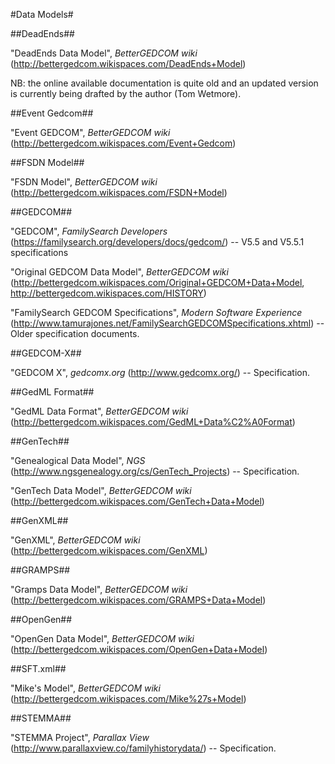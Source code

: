 #Data Models#

##DeadEnds##

"DeadEnds Data Model", *BetterGEDCOM wiki* (http://bettergedcom.wikispaces.com/DeadEnds+Model)

NB: the online available documentation is quite old and an updated version is currently being drafted by the author (Tom Wetmore).

##Event Gedcom##

"Event GEDCOM", *BetterGEDCOM wiki* (http://bettergedcom.wikispaces.com/Event+Gedcom)

##FSDN Model##

"FSDN Model", *BetterGEDCOM wiki* (http://bettergedcom.wikispaces.com/FSDN+Model)

##GEDCOM##

"GEDCOM", *FamilySearch Developers* (https://familysearch.org/developers/docs/gedcom/) -- V5.5 and V5.5.1 specifications

"Original GEDCOM Data Model", *BetterGEDCOM wiki* (http://bettergedcom.wikispaces.com/Original+GEDCOM+Data+Model, http://bettergedcom.wikispaces.com/HISTORY)

"FamilySearch GEDCOM Specifications", *Modern Software Experience* (http://www.tamurajones.net/FamilySearchGEDCOMSpecifications.xhtml) -- Older specification documents.

##GEDCOM-X##

"GEDCOM X", *gedcomx.org* (http://www.gedcomx.org/) -- Specification.

##GedML Format##

"GedML Data Format", *BetterGEDCOM wiki* (http://bettergedcom.wikispaces.com/GedML+Data%C2%A0Format)

##GenTech##

"Genealogical Data Model", *NGS* (http://www.ngsgenealogy.org/cs/GenTech_Projects) -- Specification.

"GenTech Data Model", *BetterGEDCOM wiki* (http://bettergedcom.wikispaces.com/GenTech+Data+Model)

##GenXML##

"GenXML", *BetterGEDCOM wiki* (http://bettergedcom.wikispaces.com/GenXML)

##GRAMPS##

"Gramps Data Model", *BetterGEDCOM wiki* (http://bettergedcom.wikispaces.com/GRAMPS+Data+Model)

##OpenGen##

"OpenGen Data Model", *BetterGEDCOM wiki* (http://bettergedcom.wikispaces.com/OpenGen+Data+Model)

##SFT.xml##

"Mike's Model", *BetterGEDCOM wiki* (http://bettergedcom.wikispaces.com/Mike%27s+Model)

##STEMMA##

"STEMMA Project", *Parallax View* (http://www.parallaxview.co/familyhistorydata/) -- Specification.
